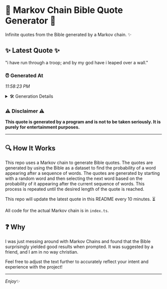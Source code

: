# 📖 Markov Chain Bible Quote Generator 📖

Infinite quotes from the Bible generated by a Markov chain. ✨

## ✨ Latest Quote ✨
"i have run through a troop; and by my god have i leaped over a wall."

### ⏰ Generated At
*11:58:23 PM*

<details>
    <summary>🛠️ Generation Details</summary>
    <p>
        <strong>🌱 Seed:</strong> i<br>
        <strong>🔄 Iterations:</strong> 15<br>
        <strong>📜 Context History:</strong><br>[ i ]: have<br>[ i, have ]: run<br>[ i, have, run ]: through<br>[ i, have, run, through ]: a<br>[ i, have, run, through, a ]: troop;<br>[ i, have, run, through, a, troop; ]: and<br>[ have, run, through, a, troop;, and ]: by<br>[ run, through, a, troop;, and, by ]: my<br>[ through, a, troop;, and, by, my ]: god<br>[ a, troop;, and, by, my, god ]: have<br>[ troop;, and, by, my, god, have ]: i<br>[ and, by, my, god, have, i ]: leaped<br>[ by, my, god, have, i, leaped ]: over<br>[ my, god, have, i, leaped, over ]: a<br>[ god, have, i, leaped, over, a ]: wall.<br>
    </p>
</details>

### ⚠️ Disclaimer ⚠️
**This quote is generated by a program and is not to be taken seriously. It is purely for entertainment purposes.**

---

## 🔍 How It Works

This repo uses a Markov chain to generate Bible quotes. The quotes are generated by using the Bible as a dataset to find the probability of a word appearing after a sequence of words. The quotes are generated by starting with a random word and then selecting the next word based on the probability of it appearing after the current sequence of words. This process is repeated until the desired length of the quote is reached.

This repo will update the latest quote in this README every 10 minutes. ⏳

All code for the actual Markov chain is in `index.ts`.

## ❓ Why

I was just messing around with Markov Chains and found that the Bible surprisingly yielded good results when prompted. 
It was suggested by a friend, and I am in no way christian.

Feel free to adjust the text further to accurately reflect your intent and experience with the project!

---

*Enjoy*✨
